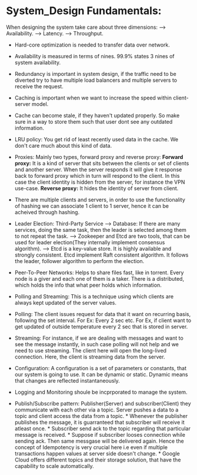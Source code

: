 # System_Design Fundamentals:

When designing the system take care about three dimensions:
  --> Availability.
  --> Latency.
  --> Throughput.
  
* Hard-core optimization is needed to transfer data over network.
* Availability is measured in terms of nines. 99.9% states 3 nines of system availability.
* Redundancy is important in system design, if the traffic need to be diverted try to have multiple load balancers and multiple servers to receive the request.
* Caching is important when we want to increase the speed within client-server model.
* Cache can become stale, if they haven't updated properly. So make sure in a way to store them such that user dont see any outdated information.
* LRU policy: You get rid of least recently used data in the cache. We don't care much about this kind of data.
* Proxies: Mainly two types, forward proxy and reverse proxy:
    **Forward proxy:** It is a kind of server that sits between the clients or set of clients and another server. When the server responds it will give it response
     back to forward proxy which in turn will respond to the client. In this case the client identity is hidden from the server, for instance the VPN use-case.
    **Reverse proxy:** It hides the identity of server from client.
* There are multiple clients and servers, in order to use the functionality of hashing we can associate 1 client to 1 server, hence it can be acheived through    hashing.
* Leader Election: Third-Party Service
                   --> Database: If there are many services, doing the same task, then the leader is selected among them to not repeat the task.
                   --> Zookeeper and Etcd are two tools, that can be used for leader election(They internally implement consensus algorithm).
                   --> Etcd is a key-value store. It is highly available and strongly consistent. Etcd implement Raft consistent algorithm. It follows the leader,                        follower algorithm to perform the election.
* Peer-To-Peer Networks: Helps to share files fast, like in torrent. Every node is a giver and each one of them is a taker. There is a distributed, which holds the                          info that what peer holds which information.
* Polling and Streaming: This is a technique using which clients are always kept updated of the server values.
* Polling: The client issues request for data that it want on recurring basis, following the set interval. For Ex: Every 2 sec etc. For Ex, if client want to get               updated of outside temperature every 2 sec that is stored in server.
* Streaming: For instance, if we are dealing with messages and want to see the message instantly, in such case polling will not help and we need to use streaming.
             The client here will open the long-lived connection. Here, the client is streaming data from the server.
* Configuration: A configuration is a set of parameters or constants, that our system is going to use. It can be dynamic or static. Dynamic means that changes are                    reflected instantaneously.
* Logging and Monitoring shoule be incprporated to manage the system.

* Publish/Subscribe pattern: Publisher(Server) and subscriber(Client) they communicate with each other via a topic. Server pushes a data to a topic and client
                 access the data from a topic. 
                 * Whenever the publisher publishes the message, it is guarranteed that subscriber will receive it atleast once.
                 * Subscriber send ack to the topic regarding that particular message is received.
                 * Suppose if subscriber looses connection while sending ack. Then same messgase will be delivered again. Hence the concept of Idempotency is very
                   crucial here i.e even if multiple transactions happen values at server side doesn't change.
                 * Google Cloud offers different topics and their storage solution, that have the capability to scale automatically.


                   
